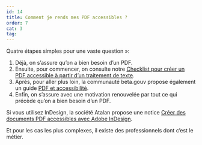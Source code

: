 ```yaml
---
id: 14
title: Comment je rends mes PDF accessibles ?
order: 7
cat: 3
tag:
---
```

Quatre étapes simples pour une vaste question&nbsp;»:

1. Déjà, on s’assure qu’on a bien besoin d’un PDF. 
2. Ensuite, pour commencer, on consulte notre [Checklist pour créer un PDF accessible à partir d’un traitement de texte](https://design.numerique.gouv.fr/outils/checklist-pdf/). 
3. Après, pour aller plus loin, la communauté beta.gouv propose également un guide [PDF et accessibilité](https://doc.incubateur.net/communaute/travailler-chez-beta.gouv.fr/se-former/se-former-en-ligne/formation-a-laccessibilite/pdf-et-accessibilite).
4. Enfin, on s’assure avec une motivation renouvelée par tout ce qui précède qu’on a bien besoin d’un PDF.

Si vous utilisez InDesign, la société Atalan propose une notice [Créer des documents PDF accessibles avec Adobe InDesign](https://www.pdf-accessible.com/notices-accessibilite-indesign-acrobat/).

Et pour les cas les plus complexes, il existe des professionnels dont c’est le métier.
